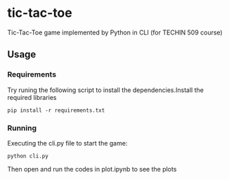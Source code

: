# tic-tac-toe

Tic-Tac-Toe game implemented by Python in CLI (for TECHIN 509 course)

## Usage

### Requirements

Try runing the following script to install the dependencies.Install the required libraries

```
pip install -r requirements.txt
```

### Running

Executing the cli.py file to start the game:

```
python cli.py
```

Then open and run the codes in plot.ipynb to see the plots
